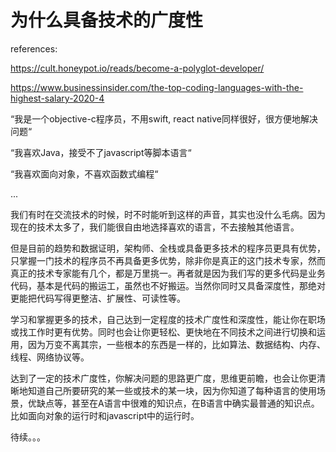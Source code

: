 # 为什么具备技术的广度性

references:

https://cult.honeypot.io/reads/become-a-polyglot-developer/

https://www.businessinsider.com/the-top-coding-languages-with-the-highest-salary-2020-4

“我是一个objective-c程序员，不用swift, react native同样很好，很方便地解决问题“

“我喜欢Java，接受不了javascript等脚本语言“

“我喜欢面向对象，不喜欢函数式编程“

...

我们有时在交流技术的时候，时不时能听到这样的声音，其实也没什么毛病。因为现在的技术太多了，我们能很自由地选择喜欢的语言，不去接触其他语言。

但是目前的趋势和数据证明，架构师、全栈或具备更多技术的程序员更具有优势，只掌握一门技术的程序员不再具备更多优势，除非你是真正的这门技术专家，然而真正的技术专家能有几个，都是万里挑一。再者就是因为我们写的更多代码是业务代码，基本是代码的搬运工，虽然也不好搬运。当然你同时又具备深度性，那绝对更能把代码写得更整洁、扩展性、可读性等。

学习和掌握更多的技术，自己达到一定程度的技术广度性和深度性，能让你在职场或找工作时更有优势。同时也会让你更轻松、更快地在不同技术之间进行切换和运用，因为万变不离其宗，一些根本的东西是一样的，比如算法、数据结构、内存、线程、网络协议等。

达到了一定的技术广度性，你解决问题的思路更广度，思维更前瞻，也会让你更清晰地知道自己所要研究的某一些或技术的某一块，因为你知道了每种语言的使用场景，优缺点等，甚至在A语言中很难的知识点，在B语言中确实最普通的知识点。比如面向对象的运行时和javascript中的运行时。



待续。。。
